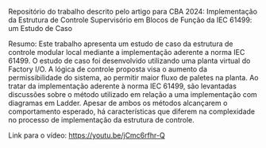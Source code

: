Repositório do trabalho descrito pelo artigo para CBA 2024: Implementação da Estrutura de Controle Supervisório em Blocos de Função da IEC 61499: um Estudo de Caso

Resumo: Este trabalho apresenta um estudo de caso da estrutura de controle modular local mediante a implementação aderente a norma IEC 61499. O estudo de caso foi desenvolvido utilizando uma planta virtual do Factory I/O. A lógica de controle proposta visa o aumento da permissibilidade do sistema, ao permitir maior fluxo de paletes na planta. Ao tratar da implementação aderente à norma IEC 61499, são levantadas discussões sobre o método utilizado em relação a uma implementação com diagramas em Ladder. Apesar de ambos os métodos alcançarem o comportamento esperado, há características que diferem na complexidade no processo de implementação da estrutura de controle.

Link para o vídeo: https://youtu.be/jCmc6rfhr-Q

